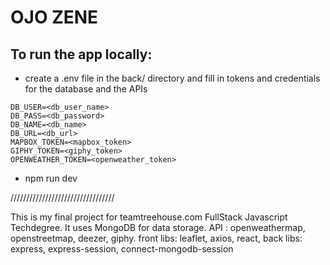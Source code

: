 # OJO ZENE

## To run the app locally:

* create a .env file in the back/ directory and fill in tokens and credentials for the database and the APIs
```
DB_USER=<db_user_name>
DB_PASS=<db_password>
DB_NAME=<db_name>
DB_URL=<db_url>
MAPBOX_TOKEN=<mapbox_token>
GIPHY_TOKEN=<giphy_token>
OPENWEATHER_TOKEN=<openweather_token>
```
* npm run dev

/////////////////////////////////

This is my final project for teamtreehouse.com FullStack Javascript Techdegree.
It uses MongoDB for data storage.
API : openweathermap, openstreetmap, deezer, giphy.
front libs: leaflet, axios, react, 
back libs: express, express-session, connect-mongodb-session
